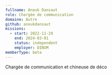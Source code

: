 ```yaml
---
fullname: Anouk Dansaut
role: Chargée de communication
domaine: Autre
github: anoukdansaut
missions:
  - start: 2022-11-29
    end: 2024-03-01
    status: independent
    employer: DINUM
memberType: beta
---
```

Chargée de communication et chineuse de déco